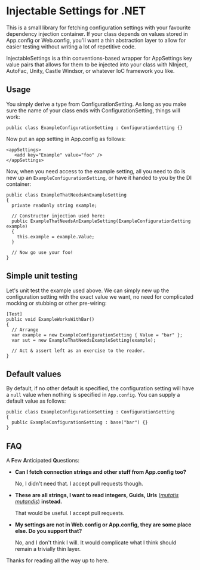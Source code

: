 Injectable Settings for .NET
=
This is a small library for fetching configuration settings with your favourite dependency injection container. If your class depends on values stored in App.config or Web.config, you'll want a thin abstraction layer to allow for easier testing without writing a lot of repetitive code.

InjectableSettings is a thin conventions-based wrapper for AppSettings key value pairs that allows for them to be injected into your class with NInject, AutoFac, Unity, Castle Windsor, or whatever IoC framework you like.

Usage
-
You simply derive a type from ConfigurationSetting. As long as you make sure the name of your class ends with ConfigurationSetting, things will work:

    public class ExampleConfigurationSetting : ConfigurationSetting {}

Now put an app setting in App.config as follows:

    <appSettings>
       <add key="Example" value="foo" />
    </appSettings>

Now, when you need access to the example setting, all you need to do is new up an `ExampleConfigurationSetting`, or have it handed to you by the DI container:

    public class ExampleThatNeedsAnExampleSetting
    {
      private readonly string example;
    
      // Constructor injection used here:
      public ExampleThatNeedsAnExampleSetting(ExampleConfigurationSetting example)
      {
        this.example = example.Value;
      }
    
      // Now go use your foo!
    }
 
Simple unit testing
-
Let's unit test the example used above. We can simply new up the configuration setting with the exact value we want, no need for complicated mocking or stubbing or other pre-wiring:

    [Test]
    public void ExampleWorksWithBar()
    {
      // Arrange
      var example = new ExampleConfigurationSetting { Value = "bar" };
      var sut = new ExampleThatNeedsExampleSetting(example);
      
      // Act & assert left as an exercise to the reader.
    }

Default values
-
By default, if no other default is specified, the configuration setting will have  a `null` value when nothing is specified in `App.config`. You can supply a default value as follows:

    public class ExampleConfigurationSetting : ConfigurationSetting
    {
      public ExampleConfigurationSetting : base("bar") {}
    }

FAQ
-
A **F**ew **A**nticipated **Q**uestions:

*   **Can I fetch connection strings and other stuff from App.config too?**

     No, I didn't need that. I accept pull requests though.

*   **These are all strings, I want to read integers, Guids, Urls** (*[mutatis mutandis]([http://en.wikipedia.org/wiki/Mutatis_mutandis](http://en.wikipedia.org/wiki/Mutatis_mutandis))*) **instead.**

    That would be useful. I accept pull requests.

*   **My settings are not in Web.config or App.config, they are some place else. Do you support that?**

    No, and I don't think I will. It would complicate what I think should remain a trivially thin layer.

Thanks for reading all the way up to here.